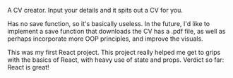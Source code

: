 A CV creator.
Input your details and it spits out a CV for you.

Has no save function, so it's basically useless. In the future, I'd like to implement a save function that downloads the CV has a .pdf file, as well as perhaps incorporate more OOP principles, and improve the visuals.

This was my first React project. This project really helped me get to grips with the basics of React, with heavy use of state and props.
Verdict so far: React is great!
